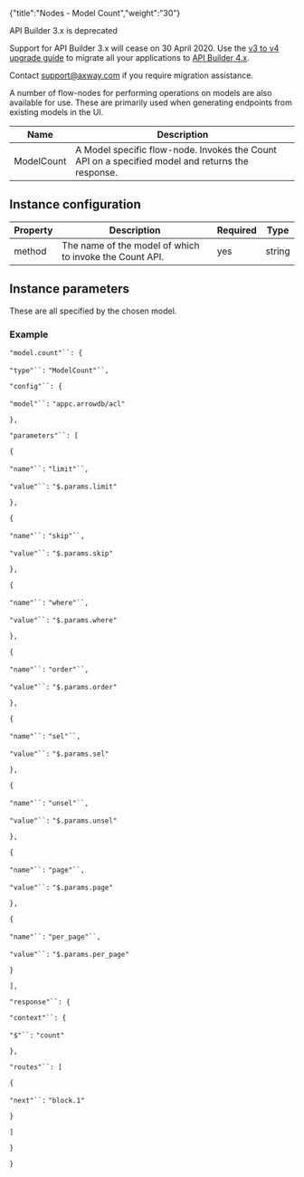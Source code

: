 {"title":"Nodes - Model Count","weight":"30"}

API Builder 3.x is deprecated

Support for API Builder 3.x will cease on 30 April 2020. Use the [v3 to v4 upgrade guide](https://docs.axway.com/bundle/API_Builder_4x_allOS_en/page/api_builder_v3_to_v4_upgrade_guide.html) to migrate all your applications to [API Builder 4.x](https://docs.axway.com/bundle/API_Builder_4x_allOS_en/page/api_builder_getting_started_guide.html).

Contact [support@axway.com](mailto:support@axway.com) if you require migration assistance.

A number of flow-nodes for performing operations on models are also available for use. These are primarily used when generating endpoints from existing models in the UI.

| Name | Description |
| --- | --- |
| ModelCount | A Model specific flow-node. Invokes the Count API on a specified model and returns the response. |

## Instance configuration

| Property | Description | Required | Type |
| --- | --- | --- | --- |
| method | The name of the model of which to invoke the Count API. | yes | string |

## Instance parameters

These are all specified by the chosen model.

### Example

`"model.count"``: {`

`"type"``:` `"ModelCount"``,`

`"config"``: {`

`"model"``:` `"appc.arrowdb/acl"`

`},`

`"parameters"``: [`

`{`

`"name"``:` `"limit"``,`

`"value"``:` `"$.params.limit"`

`},`

`{`

`"name"``:` `"skip"``,`

`"value"``:` `"$.params.skip"`

`},`

`{`

`"name"``:` `"where"``,`

`"value"``:` `"$.params.where"`

`},`

`{`

`"name"``:` `"order"``,`

`"value"``:` `"$.params.order"`

`},`

`{`

`"name"``:` `"sel"``,`

`"value"``:` `"$.params.sel"`

`},`

`{`

`"name"``:` `"unsel"``,`

`"value"``:` `"$.params.unsel"`

`},`

`{`

`"name"``:` `"page"``,`

`"value"``:` `"$.params.page"`

`},`

`{`

`"name"``:` `"per_page"``,`

`"value"``:` `"$.params.per_page"`

`}`

`],`

`"response"``: {`

`"context"``: {`

`"$"``:` `"count"`

`},`

`"routes"``: [`

`{`

`"next"``:` `"block.1"`

`}`

`]`

`}`

`}`
